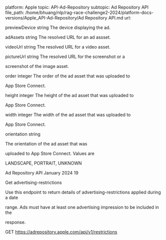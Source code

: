 platform: Apple
topic: API-Ad-Repository
subtopic: Ad Repository API
file_path: /home/bhuang/nlp/rag-race-challenge2-2024/platform-docs-versions/Apple_API-Ad-Repository/Ad Repository API.md
url: <EMPTY>

previewDevice string The device displaying the ad.



adAssets string The resolved URL for an ad assset.



videoUrl string The resolved URL for a video asset.



pictureUrl string The resolved URL for the screenshot or a

screenshot of the image asset.



order integer The order of the ad asset that was uploaded to

App Store Connect.



height integer The height of the ad asset that was uploaded to

App Store Connect.



width integer The width of the ad asset that was uploaded to

App Store Connect.



orientation string

The orientation of the ad asset that was

uploaded to App Store Connect. Values are

LANDSCAPE, PORTRAIT, UNKNOWN



Ad Repository API January 2024 19

Get advertising-restrictions

Use this endpoint to return details of advertising-restrictions applied during a date

range. Ads must have at least one advertising impression to be included in the

response.



GET https://adrepository.apple.com/api/v1/restrictions